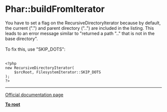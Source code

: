 # Phar::buildFromIterator



You have to set a flag on the RecursiveDirectoryIterator because by default, the current (".") and parent directory ("..") are included in the listing. This leads to an error message similar to "returned a path ".." that is not in the base directory".<br><br>To fix this, use "SKIP_DOTS":<br><br>

```
<?php
new RecursiveDirectoryIterator(
    $srcRoot, FilesystemIterator::SKIP_DOTS
);
?>
```
  

---

[Official documentation page](https://www.php.net/manual/en/phar.buildfromiterator.php)

**[To root](/README.md)**